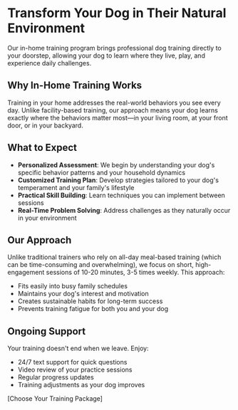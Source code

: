 # Transform Your Dog in Their Natural Environment

Our in-home training program brings professional dog training directly to your doorstep, allowing your dog to learn where they live, play, and experience daily challenges.

## Why In-Home Training Works
Training in your home addresses the real-world behaviors you see every day. Unlike facility-based training, our approach means your dog learns exactly where the behaviors matter most—in your living room, at your front door, or in your backyard.

## What to Expect
- **Personalized Assessment**: We begin by understanding your dog's specific behavior patterns and your household dynamics
- **Customized Training Plan**: Develop strategies tailored to your dog's temperament and your family's lifestyle
- **Practical Skill Building**: Learn techniques you can implement between sessions
- **Real-Time Problem Solving**: Address challenges as they naturally occur in your environment

## Our Approach
Unlike traditional trainers who rely on all-day meal-based training (which can be time-consuming and overwhelming), we focus on short, high-engagement sessions of 10-20 minutes, 3-5 times weekly. This approach:
- Fits easily into busy family schedules
- Maintains your dog's interest and motivation
- Creates sustainable habits for long-term success
- Prevents training fatigue for both you and your dog

## Ongoing Support
Your training doesn't end when we leave. Enjoy:
- 24/7 text support for quick questions
- Video review of your practice sessions
- Regular progress updates
- Training adjustments as your dog improves

[Choose Your Training Package]
